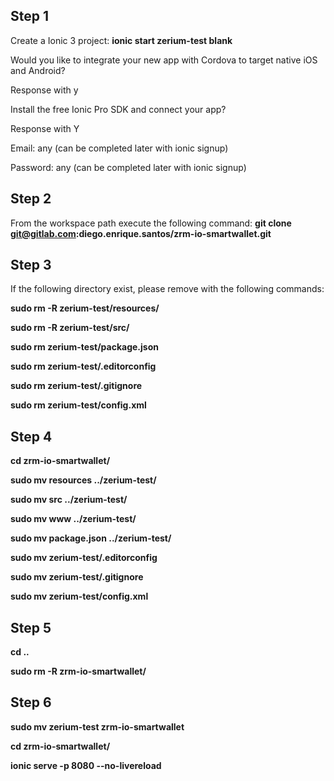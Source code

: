 ## Step 1

Create a Ionic 3 project:
**ionic start zerium-test blank**

Would you like to integrate your new app with Cordova to target native iOS and Android?

Response with y

Install the free Ionic Pro SDK and connect your app?

Response with Y

Email: any (can be completed later with ionic signup)

Password: any (can be completed later with ionic signup)

## Step 2

From the workspace path execute the following command:
**git clone git@gitlab.com:diego.enrique.santos/zrm-io-smartwallet.git**

## Step 3

If the following directory exist, please remove with the following commands:

**sudo rm -R zerium-test/resources/**

**sudo rm -R zerium-test/src/**

**sudo rm zerium-test/package.json**

**sudo rm zerium-test/.editorconfig**

**sudo rm zerium-test/.gitignore**

**sudo rm zerium-test/config.xml**


## Step 4

**cd zrm-io-smartwallet/**

**sudo mv resources ../zerium-test/**

**sudo mv src ../zerium-test/**

**sudo mv www ../zerium-test/**

**sudo mv package.json ../zerium-test/**

**sudo mv zerium-test/.editorconfig**

**sudo mv zerium-test/.gitignore**

**sudo mv zerium-test/config.xml**

## Step 5

**cd ..**

**sudo rm -R zrm-io-smartwallet/**

## Step 6

**sudo mv zerium-test zrm-io-smartwallet**

**cd zrm-io-smartwallet/**

**ionic serve -p 8080 --no-livereload**
